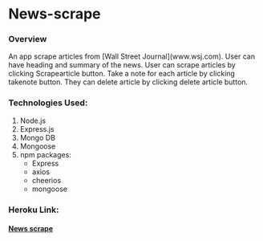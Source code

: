 # News-scrape

### Overview

<p> An app scrape articles from [Wall Street Journal](www.wsj.com). User can have heading and summary of the news. User can scrape articles by clicking Scrapearticle button. Take a note for each article by clicking takenote button. They can delete article by clicking delete article button.

### Technologies Used:

<ol>
<li> Node.js
<li> Express.js
<li> Mongo DB
<li> Mongoose
<li> npm packages:

- Express
- axios
- cheerios
- mongoose

</ol>

### Heroku Link:

#### [News scrape](https://news-scraper-work.herokuapp.com/)
